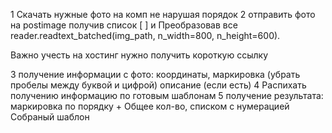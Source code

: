

1 Скачать нужные фото на комп не нарушая порядок
2 отправить фото на postimage получив список [ ] и Преобразовав все reader.readtext_batched(img_path, n_width=800, n_height=600). 

Важно учесть на хостинг нужно получить короткую ссылку

3 получение информации с фото: координаты, маркировка (убрать пробелы между буквой и цифрой) описание (если есть)
4 Распихать получению информацию по готовым шаблонам
5 получение результата: маркировка по порядку + Общее кол-во, списком с нумерацией Собраный шаблон 
